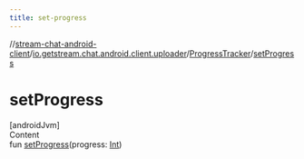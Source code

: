 ```yaml
---
title: set-progress
---
```

//[stream-chat-android-client](../../../index.md)/[io.getstream.chat.android.client.uploader](../index.md)/[ProgressTracker](index.md)/[setProgress](setProgress.md)



# setProgress  
[androidJvm]  
Content  
fun [setProgress](setProgress.md)(progress: [Int](https://kotlinlang.org/api/latest/jvm/stdlib/kotlin/-int/index.html))  



